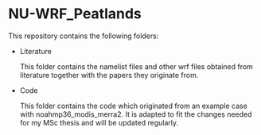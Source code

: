 # NU-WRF_Peatlands
This repository contains the following folders:

  - Literature
  
    This folder contains the namelist files and other wrf files obtained from literature together with the papers they originate from.
  - Code
  
    This folder contains the code which originated from an example case with noahmp36_modis_merra2. It is adapted to fit the changes needed for my MSc thesis and will be updated       regularly.
    
